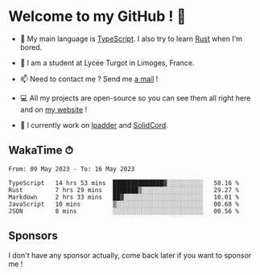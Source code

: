 # Welcome to my GitHub ! 🌃

- 🔭 My main language is [TypeScript](https://www.typescriptlang.org/). I also try to learn [Rust](https://www.rust-lang.org/) when I'm bored. 

- 🌱 I am a student at Lycée Turgot in Limoges, France.

- 📫 Need to contact me ? Send me <a href="mailto:mikkel@milescode.dev">a mail</a> !

- 💻 All my projects are open-source so you can see them all right here and on <a href="https://www.vexcited.ml">my website</a> !

- 👀 I currently work on [lpadder](https://github.com/Vexcited/lpadder) and [SolidCord](https://github.com/Vexcited/SolidCord).

## WakaTime ⏱

<!--START_SECTION:waka-->

```text
From: 09 May 2023 - To: 16 May 2023

TypeScript   14 hrs 53 mins  ██████████████▓░░░░░░░░░░   58.16 %
Rust         7 hrs 29 mins   ███████▒░░░░░░░░░░░░░░░░░   29.27 %
Markdown     2 hrs 33 mins   ██▓░░░░░░░░░░░░░░░░░░░░░░   10.01 %
JavaScript   10 mins         ▒░░░░░░░░░░░░░░░░░░░░░░░░   00.68 %
JSON         8 mins          ░░░░░░░░░░░░░░░░░░░░░░░░░   00.56 %
```

<!--END_SECTION:waka-->

## Sponsors

I don't have any sponsor actually, come back later if you want to sponsor me !
